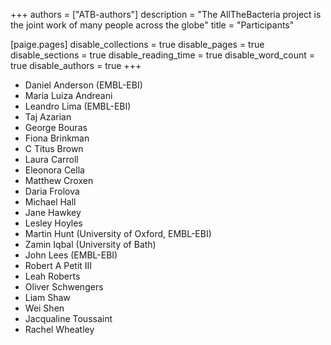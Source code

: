+++
authors = ["ATB-authors"]
description = "The AllTheBacteria project is the joint work of many people across the globe"
title = "Participants"

[paige.pages]
disable_collections = true
disable_pages = true
disable_sections = true
disable_reading_time = true
disable_word_count = true
disable_authors = true
+++

- Daniel Anderson (EMBL-EBI)
- Maria Luiza Andreani
- Leandro Lima (EMBL-EBI)
- Taj Azarian
- George Bouras
- Fiona Brinkman
- C Titus Brown
- Laura Carroll
- Eleonora Cella
- Matthew Croxen
- Daria Frolova
- Michael Hall
- Jane Hawkey
- Lesley Hoyles
- Martin Hunt (University of Oxford, EMBL-EBI)
- Zamin Iqbal (University of Bath)
- John Lees (EMBL-EBI)
- Robert A Petit III
- Leah Roberts
- Oliver Schwengers
- Liam Shaw
- Wei Shen
- Jacqualine Toussaint
- Rachel Wheatley




